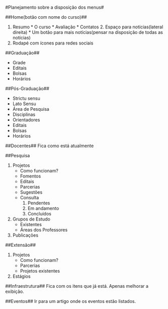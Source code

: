 #Planejamento sobre a disposição dos menus#

##Home(botão com nome do curso)##
  1. Resumo
	* O curso
	* Avaliação
	* Contatos
	2. Espaço para notícias(lateral direita)
	* Um botão para mais notícias(pensar na disposição de todas as 	notícias)
  3. Rodapé com ícones para redes sociais

##Graduação##
  * Grade
  * Editais
  * Bolsas
  * Horários

  ##Pós-Graduação##
  * Strictu sensu
  * Lato Sensu
  * Área de Pesquisa
  * Disciplinas
  * Orientadores
  * Editais
  * Bolsas
  * Horários

##Docentes##
  Fica como está atualmente

##Pesquisa 
1. Projetos
	* Como funcionam?
	* Fomentos
	* Editais
	* Parcerias
	* Sugestões
	* Consulta
		1. Pendentes
		2. Em andamento
		3. Concluídos
2. Grupos de Estudo
	* Existentes
	* Áreas dos Professores
3. Publicações

##Extensão##
  1. Projetos
	  * Como funcionam?
	  * Parcerias
	  * Projetos existentes
  2. Estágios

##Infraestrutura##
Fica com os itens que já está. Apenas melhorar a exibição.

##Eventos##
Ir para um artigo onde os eventos estão listados.

	

	
